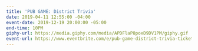 ```yaml
---
title: 'PUB GAME: District Trivia'
date: 2019-04-11 12:55:00 -04:00
event-date: 2019-12-19 20:00:00 -05:00
end-time: 10PM
giphy-url: https://media.giphy.com/media/APDFlaP8poxD9DV1PM/giphy.gif
event-url: https://www.eventbrite.com/e/pub-game-district-trivia-tickets-83751915233
---
```



